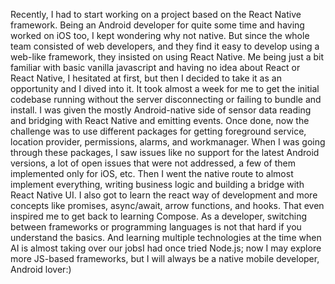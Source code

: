 Recently, I had to start working on a project based on the React Native framework. Being an Android developer for quite some time and having worked on iOS too, I kept wondering why not native. But since the whole team consisted of web developers, and they find it easy to develop using a web-like framework, they insisted on using React Native. Me being just a bit familiar with basic vanilla javascript and having no idea about React or React Native, I hesitated at first, but then I decided to take it as an opportunity and I dived into it. It took almost a week for me to get the initial codebase running without the server disconnecting or failing to bundle and install. I was given the mostly Android-native side of sensor data reading and bridging with React Native and emitting events. Once done, now the challenge was to use different packages for getting foreground service, location provider, permissions, alarms, and workmanager. When I was going through these packages, I saw issues like no support for the latest Android versions, a lot of open issues that were not addressed, a few of them implemented only for iOS, etc.
Then I went the native route to almost implement everything, writing business logic and building a bridge with React Native UI. I also got to learn the react way of development and more concepts like promises, async/await, arrow functions, and hooks. That even inspired me to get back to learning Compose. As a developer, switching between frameworks or programming languages is not that hard if you understand the basics. And learning multiple technologies at the time when AI is almost taking over our jobsI had once tried Node.js; now I may explore more JS-based frameworks, but I will always be a native mobile developer, Android lover:)
